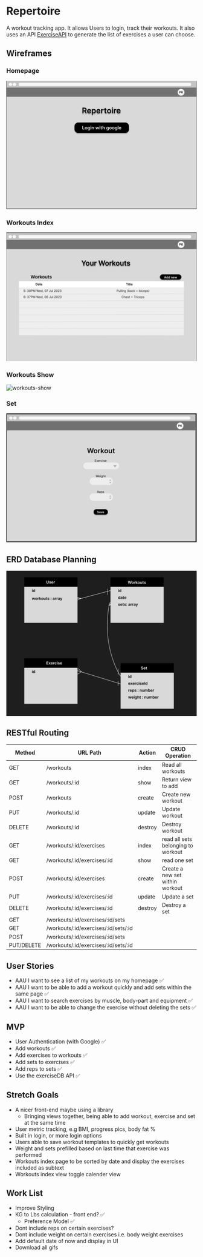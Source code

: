 # Repertoire
A workout tracking app. It allows Users to login, track their workouts.
It also uses an API [ExerciseAPI](https://rapidapi.com/justin-WFnsXH_t6/api/exercisedb/details) to generate the list of exercises a user can choose. 

## Wireframes
### Homepage
![Homepage](./public/images/homepage.png)
### Workouts Index
![workouts](./public/images/workouts.png)
### Workouts Show
![workouts-show](./public/images/workouts-show.png)
### Set
![workouts](./public/images/set.png)

## ERD Database Planning
![ERD](./public/images/ERD.png)

## RESTful Routing 
| Method     | URL Path                             | Action  | CRUD Operation                     |
|------------|--------------------------------------|---------|------------------------------------|
| GET        | /workouts                            | index   | Read all workouts                  |
| GET        | /workouts/:id                        | show    | Return view to add                 |
| POST       | /workouts                            | create  | Create new workout                 |
| PUT        | /workouts/:id                        | update  | Update workout                     |
| DELETE     | /workouts/:id                        | destroy | Destroy workout                    |
| GET        | /workouts/:id/exercises              | index   | read all sets belonging to workout |
| GET        | /workouts/:id/exercises/:id          | show    | read one set                       |
| POST       | /workouts/:id/exercises              | create  | Create a new set within workout    |
| PUT        | /workouts/:id/exercises/:id          | update  | Update a set                       |
| DELETE     | /workouts/:id/exercises/:id          | destroy | Destroy a set                      |
| GET        | /workouts/:id/exercises/:id/sets     |         |                                    |
| GET        | /workouts/:id/exercises/:id/sets/:id |         |                                    |
| POST       | /workouts/:id/exercises/:id/sets     |         |                                    |
| PUT/DELETE | /workouts/:id/exercises/:id/sets/:id |         |                                    |

## User Stories
* AAU I want to see a list of my workouts on my homepage ✅
* AAU I want to be able to add a workout quickly and add sets within the same page ✅
* AAU I want to search exercises by muscle, body-part and equipment ✅
* AAU I want to be able to change the exercise without deleting the sets ✅

## MVP
* User Authentication (with Google) ✅
* Add workouts ✅
* Add exercises to workouts ✅
* Add sets to exercises ✅
* Add reps to sets ✅
* Use the exerciseDB API ✅

## Stretch Goals
* A nicer front-end maybe using a library
    * Bringing views together, being able to add workout, exercise and set at the same time
* User metric tracking, e.g BMI, progress pics, body fat %
* Built in login, or more login options
* Users able to save workout templates to quickly get workouts
* Weight and sets prefilled based on last time that exercise was performed
* Workouts index page to be sorted by date and display the exercises included as subtext
* Workouts index view toggle calender view

## Work List
* Improve Styling
* KG to Lbs calculation - front end? ✅
    * Preference Model ✅
* Dont include reps on certain exercises?
* Dont include weight on certain exercises i.e. body weight exercises
* Add default date of now and display in UI
* Download all gifs


